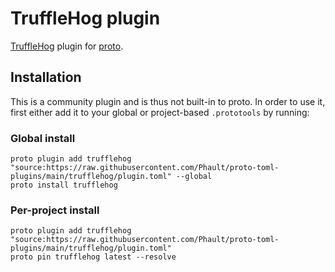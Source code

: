 # TruffleHog plugin

[TruffleHog](https://github.com/trufflesecurity/trufflehog) plugin for [proto](https://github.com/moonrepo/proto).

## Installation

This is a community plugin and is thus not built-in to proto. In order to use it, first either add it to your global or project-based `.prototools` by running:

### Global install

```shell
proto plugin add trufflehog "source:https://raw.githubusercontent.com/Phault/proto-toml-plugins/main/trufflehog/plugin.toml" --global
proto install trufflehog
```

### Per-project install

```shell
proto plugin add trufflehog "source:https://raw.githubusercontent.com/Phault/proto-toml-plugins/main/trufflehog/plugin.toml"
proto pin trufflehog latest --resolve
```
